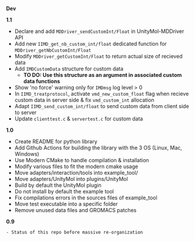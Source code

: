 **Dev**

**1.1**

   - Declare and add `MDDriver_sendCustomInt/Float` in UnityMol-MDDriver API 
   - Add new `IIMD_get_nb_custom_int/float` dedicated function for `MDDriver_getNbCustomInt/Float`
   - Modify `MDDriver_getCustomInt/Float` to return actual size of recieved data
   - Add `IMDCustomData` structure for custom data 
     - **TO DO: Use this structure as an argument in associated custom data functions**
   - Show 'no force' warning only for `IMDmsg` log level > 0
   - In `IIMD_treatprotocol`, activate `vmd_new_custom_float` flag when recieve custom data in server side & fix `vmd_custom_int` allocation
   - Adapt `IIMD_send_custom_int/float` to send custom data from client side to server
   - Update `clienttest.c` & `servertest.c` for custom data

**1.0**

   - Create README for python library
   - Add Github Actions for building the library with the 3 OS (Linux, Mac, Windows)
   - Use Modern CMake to handle compilation & installation
   - Modify various files to fit the modern cmake usage
   - Move adapters/interaction/tools into example_tool/
   - Move adapters/UnityMol into plugins/UnityMol
   - Build by default the UnityMol plugin
   - Do not install by default the example tool
   - Fix compilations errors in the sources files of example_tool
   - Move test executable into a specific folder
   - Remove unused data files and GROMACS patches

**0.9**

    - Status of this repo before massive re-organization
